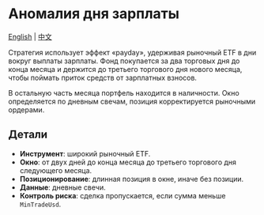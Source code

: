 # Аномалия дня зарплаты

[English](README.md) | [中文](README_zh.md)

Стратегия использует эффект «payday», удерживая рыночный ETF в дни вокруг выплаты зарплаты. Фонд покупается за два торговых дня до конца месяца и держится до третьего торгового дня нового месяца, чтобы поймать приток средств от зарплатных взносов.

В остальную часть месяца портфель находится в наличности. Окно определяется по дневным свечам, позиция корректируется рыночными ордерами.

## Детали

- **Инструмент**: широкий рыночный ETF.
- **Окно**: от двух дней до конца месяца до третьего торгового дня следующего месяца.
- **Позиционирование**: длинная позиция в окне, иначе без позиции.
- **Данные**: дневные свечи.
- **Контроль риска**: сделка пропускается, если сумма меньше `MinTradeUsd`.
